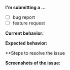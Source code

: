 **I'm submitting a ...**
- [ ] bug report
- [ ] feature request

**Current behavior:**
<!-- How the bug manifests. -->

**Expected behavior:**
<!-- Behavior would be without the bug. -->

**Steps to resolve the issue
<!-- How will you solve the issue?. -->

**Screenshots of the issue:**
<!-- Attach a screenshot of the issue here. -->
